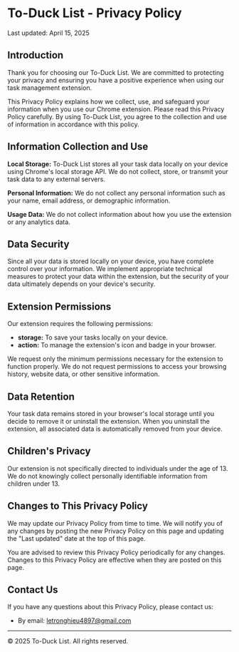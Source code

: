 # To-Duck List - Privacy Policy

Last updated: April 15, 2025

## Introduction

Thank you for choosing our To-Duck List. We are committed to protecting your privacy and ensuring 
you have a positive experience when using our task management extension.

This Privacy Policy explains how we collect, use, and safeguard your information when you use our Chrome extension. 
Please read this Privacy Policy carefully. By using To-Duck List, you agree to the collection and use of information 
in accordance with this policy.

## Information Collection and Use

**Local Storage:** To-Duck List stores all your task data locally on your device using Chrome's local storage API.
We do not collect, store, or transmit your task data to any external servers.

**Personal Information:** We do not collect any personal information such as your name, email address, or demographic information.

**Usage Data:** We do not collect information about how you use the extension or any analytics data.

## Data Security

Since all your data is stored locally on your device, you have complete control over your information. We implement 
appropriate technical measures to protect your data within the extension, but the security of your data ultimately 
depends on your device's security.

## Extension Permissions

Our extension requires the following permissions:
- **storage:** To save your tasks locally on your device.
- **action:** To manage the extension's icon and badge in your browser.

We request only the minimum permissions necessary for the extension to function properly. We do not request permissions 
to access your browsing history, website data, or other sensitive information.

## Data Retention

Your task data remains stored in your browser's local storage until you decide to remove it or uninstall the extension. 
When you uninstall the extension, all associated data is automatically removed from your device.

## Children's Privacy

Our extension is not specifically directed to individuals under the age of 13. We do not knowingly collect 
personally identifiable information from children under 13.

## Changes to This Privacy Policy

We may update our Privacy Policy from time to time. We will notify you of any changes by posting the new 
Privacy Policy on this page and updating the "Last updated" date at the top of this page.

You are advised to review this Privacy Policy periodically for any changes. Changes to this Privacy Policy 
are effective when they are posted on this page.

## Contact Us

If you have any questions about this Privacy Policy, please contact us:
- By email: letronghieu4897@gmail.com

---

© 2025 To-Duck List. All rights reserved. 